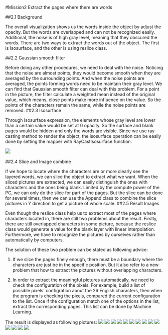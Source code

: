 #Mission2 Extract the pages where there are words


##2.1 Background


The overall visualization shows us the words inside the object by adjust the opacity. But the words are overlapped and can not be recognized easily. Additional, the noise is of high gray level, meaning that they obscured the words. There are two ways to extract the words out of the object. The first is Isosurface, and the other is using reslice class.


##2.2 Gaussian smooth filter


Before doing any other procedures, we need to deal with the noise. Noticing that the noise are almost points, they would become smooth when they are averaged by the surrounding points. And when the noise points are averaged, the points forming words need to be maintain their gray level. We can find that Gaussian smooth filter can deal with this problem. For a point in the picture, the filter calculate a weighted mean instead of the original value, which means, close points make more influence on the value. So the points of the characters remain the same, while the noise points are removed.
##2.3 Isosurface


Through Isosurface expression, the elements whose gray level are lower than a certain value would be set at 0 opacity. So the surface and blank pages would be hidden and only the words are visible. Since we use ray casting method to render the object, the isosurface operation can be easily done by setting the mapper with RayCastIsosurface function.

![](https://github.com/csh589/pages-visualization/raw/master/Result-Pictures/Isosurface.png)
<br><br>
##2.4 Slice and Image combine


If we hope to locate where the characters are or more clearly see the layered words, we can slice the object to extract what we want. When the sliced pictures are extracted, we can easily distinguish the ones with characters and the ones being blank. Limited by the compute power of the PC, we can only do the slice for part of the pages. But the slice can be done for several times, then we can use the Append class to combine the slice pictures in Y direction to get a picture of whole scale.
##2.5 Result Images


Even though the reslice class help us to extract most of the pages where characters located in, there are still two problems about the result. Firstly, there are still overlapped characters in some picture, because the reslice class would generate a value for the blank layer with linear interpolation. Furthermore, we have to recognize the pictures by ourselves rather than automatically by computers.


The solution of these two problem can be stated as following advice: 


1. If we slice the pages finely enough, there must be a boundary where the characters are just be in the specific position. But it also refer to a new problem that how to extract the pictures without overlapping characters. 


2. In order to extract the meaningful pictures automatically, we need to check the configuration of the pixels. For example, build a list of possible pixels' configration about the 26 English characters, then when the program is checking the pixels, compared the current configuration to the list. Once if the configuration match one of the options in the list, extract the corresponding pages. This list can be done by Machine Learning.


The result is displayed as following pictures:
![](https://github.com/csh589/pages-visualization/blob/master/Result-Pictures/slice-1.png)
![](https://github.com/csh589/pages-visualization/blob/master/Result-Pictures/slice-2.png)
![](https://github.com/csh589/pages-visualization/blob/master/Result-Pictures/slice-3.png)
![](https://github.com/csh589/pages-visualization/blob/master/Result-Pictures/slice-4.png)
![](https://github.com/csh589/pages-visualization/blob/master/Result-Pictures/slice-5.png)
![](https://github.com/csh589/pages-visualization/blob/master/Result-Pictures/slice-6.png)
![](https://github.com/csh589/pages-visualization/blob/master/Result-Pictures/slice-7.png)
![](https://github.com/csh589/pages-visualization/blob/master/Result-Pictures/slice-8.png)
![](https://github.com/csh589/pages-visualization/blob/master/Result-Pictures/slice-9.png)
![](https://github.com/csh589/pages-visualization/blob/master/Result-Pictures/slice-10.png)
![](https://github.com/csh589/pages-visualization/blob/master/Result-Pictures/slice-11.png)
![](https://github.com/csh589/pages-visualization/blob/master/Result-Pictures/slice-12.png)
![](https://github.com/csh589/pages-visualization/blob/master/Result-Pictures/slice-13.png)
![](https://github.com/csh589/pages-visualization/blob/master/Result-Pictures/slice-14.png)
